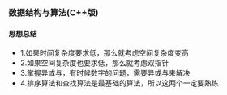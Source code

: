 ### 数据结构与算法(C++版)

#### 思想总结

- 1.如果时间复杂度要求低，那么就考虑空间复杂度变高
- 2.如果空间复杂度也要求低，那么就考虑双指针
- 3.掌握异或与，有时候数字的问题，需要异或与来解决
- 4.排序算法和查找算法是最基础的算法，所以这两个一定要熟练
